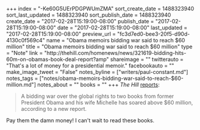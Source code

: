 +++
index = "-Ke60G5UErPDGPWUmZMA"
sort_create_date = 1488323940
sort_last_updated = 1488323940
sort_publish_date = 1488323940
create_date = "2017-02-28T15:19:00-08:00"
publish_date = "2017-02-28T15:19:00-08:00"
date = "2017-02-28T15:19:00-08:00"
last_updated = "2017-02-28T15:19:00-08:00"
preview_url = "fc3d7ed0-bee3-20f5-d90d-4130c0f569c4"
name = "Obama memoirs bidding war said to reach $60 million"
title = "Obama memoirs bidding war said to reach $60 million"
type = "Note"
link = "http://thehill.com/homenews/news/321619-bidding-hits-60m-on-obamas-book-deal-report?amp"
shareimage = ""
twitterauto = "That's a lot of money for a presidential memoir."
facebookauto = ""
make_image_tweet = "False"
notes_byline = ["writers/paul-constant.md"]
notes_tags = ["notes/obama-memoirs-bidding-war-said-to-reach-$60-million.md"]
notes_about = ""
books = ""
+++
*The Hill* [reports](http://thehill.com/homenews/news/321619-bidding-hits-60m-on-obamas-book-deal-report?amp): 

<blockquote>A bidding war over the global rights to two books from former President Obama and his wife Michelle has soared above $60 million, according to a new report.</blockquote>

Pay them the damn money! I can't wait to read these books.